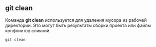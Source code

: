 ## git clean

Команда **git clean** используется для удаления мусора из рабочей директории. 
Это могут быть результаты сборки проекта или файлы конфликтов слияний.

```bash-
git clean
```